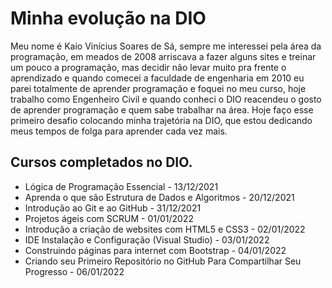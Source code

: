# Minha evolução na DIO

Meu nome é Kaio Vinícius Soares de Sá, sempre me interessei pela área da programação, em meados de 2008 arriscava a fazer alguns sites e treinar um pouco a programação, mas decidir não levar muito pra frente o aprendizado e quando comecei a faculdade de engenharia em 2010 eu parei totalmente de aprender programação e foquei no meu curso, hoje trabalho como Engenheiro Civil e quando conheci o DIO reacendeu o gosto de aprender programação e quem sabe trabalhar na área. Hoje faço esse primeiro desafio colocando minha trajetória na DIO, que estou dedicando meus tempos de folga para aprender cada vez mais.

## Cursos completados no DIO.

- Lógica de Programação Essencial - 13/12/2021
- Aprenda o que são Estrutura de Dados e Algoritmos - 20/12/2021
- Introdução ao Git e ao GitHub - 31/12/2021
- Projetos ágeis com SCRUM - 01/01/2022
- Introdução a criação de websites com HTML5 e CSS3 - 02/01/2022
- IDE Instalação e Configuração (Visual Studio) - 03/01/2022
- Construindo páginas para internet com Bootstrap - 04/01/2022
- Criando seu Primeiro Repositório no GitHub Para Compartilhar Seu Progresso - 06/01/2022
